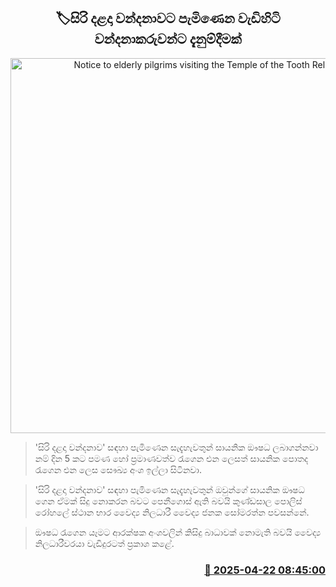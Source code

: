 <p align='center'><b><h2 align='center' title='Notice to elderly pilgrims visiting the Temple of the Tooth Relic'>🏷සිරි දළදා වන්දනාවට පැමිණෙන වැඩිහිටි වන්දනාකරුවන්ට දැනුම්දීමක්</h2></b></p>
<p align='center'><img src='https://helakuru.sgp1.cdn.digitaloceanspaces.com/esana/images/lib/sri-dalada-wandanawa.jpg' width='600' alt='Notice to elderly pilgrims visiting the Temple of the Tooth Relic'></p>

> 'සිරි දළදා වන්දනාව' සඳහා පැමිණෙන සැදැහැවතුන් සායනික ‍ඖෂධ ලබාගන්නවා නම් දින 5 කට පමණ හෝ ප්‍රමාණවත්ව රැගෙන එන ලෙසත් සායනික පොතද රැගෙන එන ලෙස සෞඛ්‍ය අංශ ඉල්ලා සිටිනවා.

> 'සිරි දළදා වන්දනාව' සඳහා පැමිණෙන සැදැහැවතුන් ඔවුන්ගේ සායනික ‍ඖෂධ ගෙන ඒමක් සිදු නොකරන බවට පෙනීගොස් ඇති බවයි කුණ්ඩසාල පොලිස් රෝහලේ ස්ථාන භාර වෛද්‍ය නිලධාරී වෛද්‍ය ජනක සෝමරත්න පවසන්නේ.

> ඖෂධ රැගෙන යෑමට ආරක්ෂක අංශවලින් කිසිදු බාධාවක් නොමැති බවයි වෛද්‍ය නිලධාරීවරයා වැඩිදුරටත් ප්‍රකාශ කළේ.



<h3 align='right'><a href='https://www.helakuru.lk/esana/p/109400/'>📅 2025-04-22 08:45:00</a></h3>
